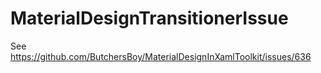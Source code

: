 # MaterialDesignTransitionerIssue

See https://github.com/ButchersBoy/MaterialDesignInXamlToolkit/issues/636
